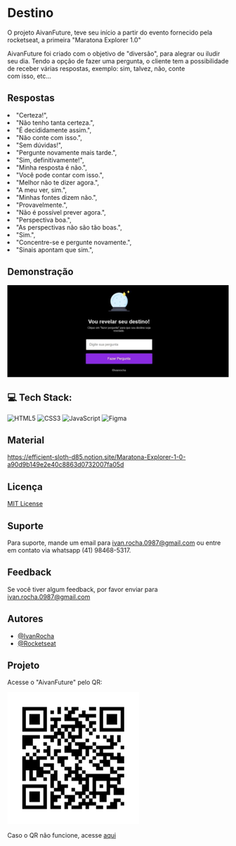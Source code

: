 # Destino

O projeto AivanFuture, teve seu início a partir do evento fornecido pela rocketseat, a primeira "Maratona Explorer 1.0"

AivanFuture foi criado com o objetivo de "diversão", para alegrar ou iludir seu dia. Tendo a opção de fazer uma pergunta, o cliente tem a possibilidade de receber várias respostas, exemplo: sim, talvez, não, conte com isso, etc...

## Respostas

<li>"Certeza!",
<li>"Não tenho tanta certeza.",
<li>"É decididamente assim.",
<li>"Não conte com isso.",
<li>"Sem dúvidas!",
<li>"Pergunte novamente mais tarde.",
<li>"Sim, definitivamente!",
<li>"Minha resposta é não.",
<li>"Você pode contar com isso.",
<li>"Melhor não te dizer agora.",
<li>"A meu ver, sim.",
<li>"Minhas fontes dizem não.",
<li>"Provavelmente.",
<li>"Não é possível prever agora.",
<li>"Perspectiva boa.",
<li>"As perspectivas não são tão boas.",
<li>"Sim.",
<li>"Concentre-se e pergunte novamente.",
<li>"Sinais apontam que sim.",

## Demonstração

![App Screenshot](./assets/capa.jpg)


## 💻 Tech Stack:
 ![HTML5](https://img.shields.io/badge/html5-%23E34F26.svg?style=flat&logo=html5&logoColor=white) 
 ![CSS3](https://img.shields.io/badge/css3-%231572B6.svg?style=flat&logo=css3&logoColor=white) 
 ![JavaScript](https://img.shields.io/badge/javascript-%23323330.svg?style=flat&logo=javascript&logoColor=%23F7DF1E) 
 ![Figma](https://img.shields.io/badge/figma-%23F24E1E.svg?style=flat&logo=figma&logoColor=white)

## Material

https://efficient-sloth-d85.notion.site/Maratona-Explorer-1-0-a90d9b149e2e40c8863d0732007fa05d

## Licença

[MIT License](https://choosealicense.com/licenses/mit/)

## Suporte

Para suporte, mande um email para ivan.rocha.0987@gmail.com ou entre em contato via whatsapp (41) 98468-5317.

## Feedback

Se você tiver algum feedback, por favor enviar para ivan.rocha.0987@gmail.com

## Autores

- [@IvanRocha](https://www.github.com/ivanrocha10)
- [@Rocketseat](https://github.com/Rocketseat)

## Projeto

<p>
  Acesse o "AivanFuture" pelo QR:
</p>
  <img src="./assets/qrcode.png/" alt="qrcode" class="capa">

Caso o QR não funcione, acesse <a href="https://ivanrocha10.github.io/AivanFuture/">aqui</a>

